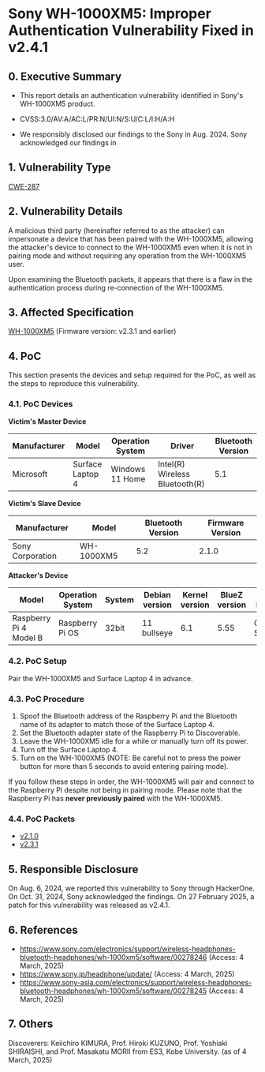 # Sony WH-1000XM5: Improper Authentication Vulnerability Fixed in v2.4.1

## 0. Executive Summary

- This report details an authentication vulnerability identified in Sony's WH-1000XM5 product.

- CVSS:3.0/AV:A/AC:L/PR:N/UI:N/S:U/C:L/I:H/A:H

- We responsibly disclosed our findings to the Sony in Aug. 2024. Sony acknowledged our findings in 

## 1. Vulnerability Type

[CWE-287](https://cwe.mitre.org/data/definitions/287.html)

## 2. Vulnerability Details

A malicious third party (hereinafter referred to as the attacker) can impersonate a device that has been paired with the WH-1000XM5, allowing the attacker's device to connect to the WH-1000XM5 even when it is not in pairing mode and without requiring any operation from the WH-1000XM5 user.

Upon examining the Bluetooth packets, it appears that there is a flaw in the authentication process during re-connection of the WH-1000XM5.

## 3. Affected Specification

[WH-1000XM5](https://electronics.sony.com/audio/headphones/headband/p/wh1000xm5-b) (Firmware version: v2.3.1 and earlier)

## 4. PoC

This section presents the devices and setup required for the PoC, as well as the steps to reproduce this vulnerability.

### 4.1. PoC Devices

**Victim's Master Device**

| Manufacturer | Model            | Operation System | Driver                         | Bluetooth Version |
| ------------ | ---------------- | ---------------- | ------------------------------ | ----------------- |
| Microsoft    | Surface Laptop 4 | Windows 11 Home  | Intel(R) Wireless Bluetooth(R) | 5.1               |

**Victim's Slave Device**

| Manufacturer     | Model      | Bluetooth Version | Firmware Version |
| ---------------- | ---------- | ----------------- | ---------------- |
| Sony Corporation | WH-1000XM5 | 5.2               | 2.1.0            |

**Attacker's Device**

| Model                  | Operation System | System | Debian version | Kernel version | BlueZ version | Bluetooth Manufacturer | Bluetooth Version |
| ---------------------- | ---------------- | ------ | -------------- | -------------- | ------------- | ---------------------- | ----------------- |
| Raspberry Pi 4 Model B | Raspberry Pi OS  | 32bit  | 11 bullseye    | 6.1            | 5.55          | Cypress Semiconductor  | 5.0               |

### 4.2. PoC Setup

Pair the WH-1000XM5 and Surface Laptop 4 in advance.

### 4.3. PoC Procedure

1. Spoof the Bluetooth address of the Raspberry Pi and the Bluetooth name of its adapter to match those of the Surface Laptop 4.
2. Set the Bluetooth adapter state of the Raspberry Pi to Discoverable.
3. Leave the WH-1000XM5 idle for a while or manually turn off its power.
4. Turn off the Surface Laptop 4.
5. Turn on the WH-1000XM5 (NOTE: Be careful not to press the power button for more than 5 seconds to avoid entering pairing mode).

If you follow these steps in order, the WH-1000XM5 will pair and connect to the Raspberry Pi despite not being in pairing mode. Please note that the Raspberry Pi has **never previously paired** with the WH-1000XM5.

### 4.4. PoC Packets

- [v2.1.0](./packets/WH-1000XM5_v2.1.0.pcapng)
- [v2.3.1](./packets/WH-1000XM5_v2.3.1.pcapng)

## 5. Responsible Disclosure

On Aug. 6, 2024, we reported this vulnerability to Sony through HackerOne. On Oct. 31, 2024, Sony acknowledged the findings. On 27 February 2025, a patch for this vulnerability was released as v2.4.1.

## 6. References

- https://www.sony.com/electronics/support/wireless-headphones-bluetooth-headphones/wh-1000xm5/software/00278246 (Access: 4 March, 2025)
- https://www.sony.jp/headphone/update/ (Access: 4 March, 2025)
- https://www.sony-asia.com/electronics/support/wireless-headphones-bluetooth-headphones/wh-1000xm5/software/00278245 (Access: 4 March, 2025)

## 7. Others

Discoverers: Keiichiro KIMURA, Prof. Hiroki KUZUNO, Prof. Yoshiaki SHIRAISHI, and Prof. Masakatu MORII from ES3, Kobe University.
(as of  4 March, 2025)